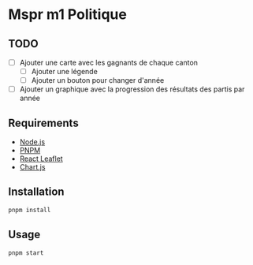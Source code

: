 # Mspr m1 Politique

## TODO

- [ ] Ajouter une carte avec les gagnants de chaque canton
  - [ ] Ajouter une légende
  - [ ] Ajouter un bouton pour changer d'année
- [ ] Ajouter un graphique avec la progression des résultats des partis par année

## Requirements

- [Node.js](https://nodejs.org/en/)
- [PNPM](https://pnpm.io/)
- [React Leaflet](https://react-leaflet.js.org/)
- [Chart.js](https://www.chartjs.org/)

## Installation

```bash
pnpm install
```

## Usage

```bash
pnpm start
```
